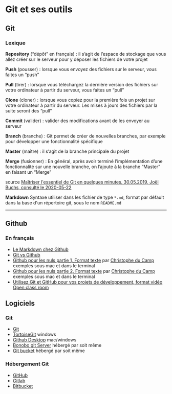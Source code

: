 # Git et ses outils

## Git

### Lexique

**Repository** (“dépôt” en français) : il s’agit de l’espace de stockage que vous allez créer sur le serveur pour y déposer les fichiers de votre projet

**Push** (pousser) : lorsque vous envoyez des fichiers sur le serveur, vous faites un “push”

**Pull** (tirer) : lorsque vous téléchargez la dernière version des fichiers sur votre ordinateur à partir du serveur, vous faites un “pull”

**Clone** (cloner) : lorsque vous copiez pour la première fois un projet sur votre ordinateur à partir du serveur. Les mises à jours des fichiers par la suite seront des “pull”

**Commit** (valider) : valider des modifications avant de les envoyer au serveur

**Branch** (branche) :  Git permet de créer de nouvelles branches, par exemple pour développer une fonctionnalité spécifique

**Master** (maître) : il s’agit de la branche principale du projet

**Merge** (fusionner) : En général, après avoir terminé l’implémentation d’une fonctionnalité sur une nouvelle branche, on l’ajoute à la branche “Master” en faisant un “Merge”

source [Maîtriser l'essentiel de Git en quelques minutes, 30.05.2019, Joël Buchs, consulté le 2020-05-22](https://karac.ch/blog/maitriser-essentiel-de-git-en-quelques-minutes)

**Markdown** Syntaxe utiliser dans les fichier de type `*.md`, format par défault dans la base d'un répertoire git, sous le nom `README.md`

---

## Github

### En français

- [Le Markdown chez Github](https://github.com/adam-p/markdown-here/wiki/Markdown-Cheatsheet)
- [Git vs Github](https://kinsta.com/fr/base-de-connaissances/git-vs-github/)
- [Github pour les nuls partie 1, Format texte](https://www.christopheducamp.com/2013/12/15/github-pour-nuls-partie-1/) par [Christophe du Camp](https://github.com/ChristopheDucamp/) exemples sous mac et dans le terminal
- [Github pour les nuls partie 2, Format texte](https://www.christopheducamp.com/2013/12/16/github-pour-nuls-partie-2/) par [Christophe du Camp](https://github.com/ChristopheDucamp/) exemples sous mac et dans le terminal
- [Utilisez Git et GitHub pour vos projets de développement, format vidéo](https://openclassrooms.com/fr/courses/5641721-utilisez-git-et-github-pour-vos-projets-de-developpement) [Open class room](https://openclassrooms.com/fr/)


## Logiciels

### Git
- [Git](https://git-scm.com/)
- [TortoiseGit](https://tortoisegit.org/) windows
- [Github Desktop](https://desktop.github.com/) mac/windows
- [Bonobo git Server](https://bonobogitserver.com/) hébergé par soit même
- [Git bucket](https://gitbucket.github.io/) hébergé par soit même

### Hébergement Git
- [GitHub](https://github.com)
- [Gitlab](https://about.gitlab.com/)
- [Bitbucket](https://bitbucket.com)
